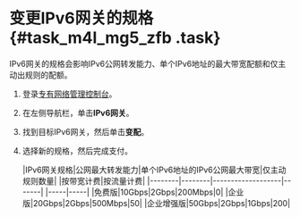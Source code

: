 # 变更IPv6网关的规格 {#task_m4l_mg5_zfb .task}

IPv6网关的规格会影响IPv6公网转发能力、单个IPv6地址的最大带宽配额和仅主动出规则的配额。

1.  登录[专有网络管理控制台](https://vpcnext.console.aliyun.com)。 
2.  在左侧导航栏，单击**IPv6网关**。 
3.  找到目标IPv6网关，然后单击**变配**。 
4.  选择新的规格，然后完成支付。 

    |IPv6网关规格|公网最大转发能力|单个IPv6地址的IPv6公网最大带宽|仅主动规则数量|
|按带宽计费|按流量计费|
    |--------|--------|-------------------|-------|
    |-----|-----|
    |免费版|10Gbps|2Gbps|200Mbps|0|
    |企业版|20Gbps|2Gbps|500Mbps|50|
    |企业增强版|50Gbps|2Gbps|1Gbps|200|


